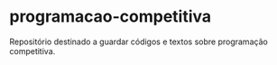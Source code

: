 # programacao-competitiva
Repositório destinado a guardar códigos e textos sobre programação competitiva.
